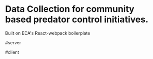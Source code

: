 # Data Collection for community based predator control initiatives.

Built on EDA's React-webpack boilerplate

#server


#client
